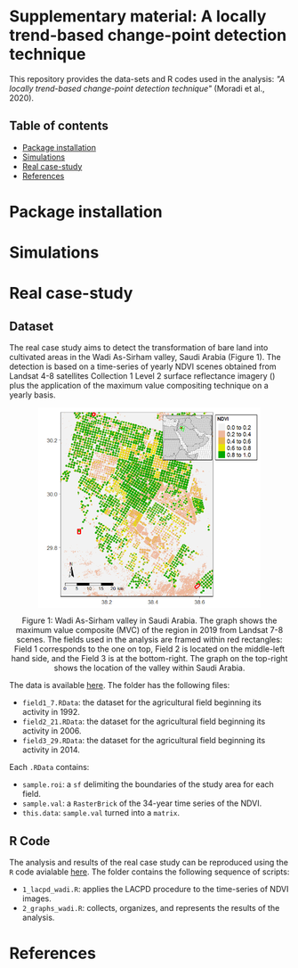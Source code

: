 # Supplementary material: A locally trend-based change-point detection technique


This repository provides the data-sets and R codes used in the analysis: 
_"A locally trend-based change-point detection technique"_
(Moradi et al., 2020).

## Table of contents

 - [Package installation](#Package-installation)
 - [Simulations](#Simulations)
 - [Real case-study](#Real-case-study)
 - [References](#References)

# Package installation


# Simulations 


# Real case-study

## Dataset

The real case study aims to detect the transformation of bare land into cultivated areas in the Wadi As-Sirham valley, Saudi Arabia (Figure 1). The detection is based on a time-series of yearly NDVI scenes obtained from Landsat 4-8 satellites Collection 1 Level 2 surface reflectance imagery () plus the application of the maximum value compositing technique on a yearly basis. 

<p align="center">
  <img align="center" width="400" src="./Real_study/graphs/wadi_as_sirham.png" alt="Itoiz reservoir">
  <p align="center"> Figure 1: Wadi As-Sirham valley in Saudi Arabia. The graph shows the maximum value composite (MVC) of the region in 2019 from Landsat 7-8 scenes. The fields used in the analysis are framed within red rectangles: Field 1 corresponds to the one on top, Field 2 is located on the middle-left hand side, and the Field 3 is at the bottom-right. The graph on the top-right shows the location of the valley within Saudi Arabia. </p>
</p>

The data is available
[here](https://github.com/mmontesinosanmartin/changepoint_article/tree/master/Real_study/data).
The folder has the following files:

 - `field1_7.RData`: the dataset for the agricultural field beginning its activity in 1992.
 - `field2_21.RData`: the dataset for the agricultural field beginning its activity in 2006.
 - `field3_29.RData`: the dataset for the agricultural field beginning its activity in 2014.

Each `.RData` contains:

 - `sample.roi`: a `sf` delimiting the boundaries of the study area for each field.
 - `sample.val`: a `RasterBrick` of the 34-year time series of the NDVI.
 - `this.data`: `sample.val` turned into a `matrix`.

## R Code

The analysis and results of the real case study can be reproduced using the
`R` code avialable 
[here](https://github.com/mmontesinosanmartin/changepoint_article/tree/master/Real_study/r).
The folder contains the following sequence of scripts:

  - `1_lacpd_wadi.R`: applies the LACPD procedure to the time-series of NDVI images.
  - `2_graphs_wadi.R`: collects, organizes, and represents the results of the analysis.


# References